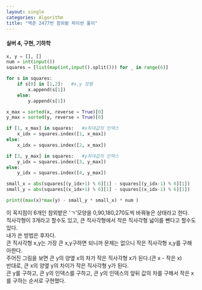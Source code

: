 ```yaml
---
layout: single
categories: Algorithm
title: "백준 2477번 참외밭 파이썬 풀이"
---
```

#### 실버 4, 구현, 기하학

```py
x, y = [], []
num = int(input())
squares = [list(map(int,input().split())) for _ in range(6)]

for s in squares:
    if s[0] in [1,2]:   #x,y 정렬
        x.append(s[1])
    else:
        y.append(s[1])

x_max = sorted(x, reverse = True)[0]    
y_max = sorted(y, reverse = True)[0]

if [1, x_max] in squares:   #x최대값의 인덱스
    x_idx = squares.index([1, x_max])
else:
    x_idx = squares.index([2, x_max])

if [3, y_max] in squares:   #y최대값의 인덱스
    y_idx = squares.index([3, y_max])
else:
    y_idx = squares.index([4, y_max])

small_x = abs(squares[(y_idx+1) % 6][1] - squares[(y_idx-1) % 6][1])    #y최대값의 인덱스 앞뒤 x값들의 차이가 작은 스퀘어 x값
small_y = abs(squares[(x_idx+1) % 6][1] - squares[(x_idx-1) % 6][1])

print((max(x)*max(y) - small_y * small_x) * num )
```

이 꼭지점이 6개인 참외밭은 'ㄱ'모양을 0,90,180,270도씩 바꿔놓은 상태라고 한다.<br>
직사각형이 3개라고 할수도 있고, 큰 직사각형에서 작은 직사각형 넓이를 뺀다고 할수도 있다.<br>
내가 쓴 방법은 후자다.<br>
큰 직사각형 x,y는 가장 큰 x,y구하면 되니까 문제는 없으니 작은 직사각형 x,y를 구해아한다.<br>
주어진 그림을 보면 큰 y의 양옆 x의 차가 작은 직사각형 x가 된다.(큰 x - 작은 x)<br>
반대로, 큰 x의 양옆 y의 차이가 작은 직사각형 y가 된다.<br>
큰 y를 구하고, 큰 y의 인덱스를 구하고, 큰 y의 인덱스의 앞뒤 값의 차를 구해서 작은 x를 구하는 순서로 구현했다.